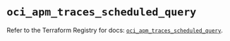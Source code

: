 # `oci_apm_traces_scheduled_query`

Refer to the Terraform Registry for docs: [`oci_apm_traces_scheduled_query`](https://registry.terraform.io/providers/oracle/oci/7.19.0/docs/resources/apm_traces_scheduled_query).
